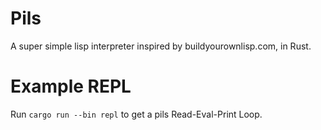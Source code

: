 # Pils
A super simple lisp interpreter inspired by buildyourownlisp.com, in Rust.

# Example REPL
Run `cargo run --bin repl` to get a pils Read-Eval-Print Loop.
